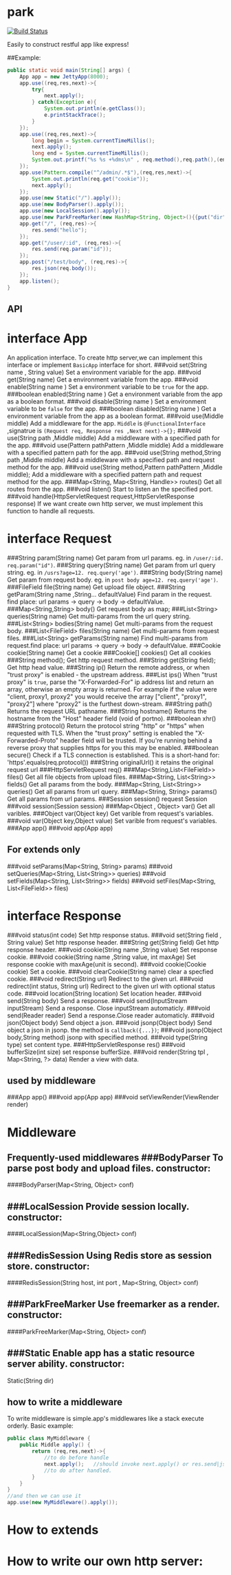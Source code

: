 park
====
[![Build Status](https://travis-ci.org/RocksonZeta/park.svg?branch=master)](https://travis-ci.org/RocksonZeta/park)

Easily to construct restful app like express!


##Example:
```java
public static void main(String[] args) {
	App app = new JettyApp(8000);
	app.use((req,res,next)->{
		try{
			next.apply();
		} catch(Exception e){
			System.out.println(e.getClass());
			e.printStackTrace();
		}
	});
	app.use((req,res,next)->{
		long begin = System.currentTimeMillis(); 
		next.apply();
		long end = System.currentTimeMillis();
		System.out.printf("%s %s +%dms\n" , req.method(),req.path(),(end- begin));
	});
	app.use(Pattern.compile("^/admin/.*$"),(req,res,next)->{
		System.out.println(req.get("cookie"));
		next.apply();
	});
	app.use(new Static("/").apply());
	app.use(new BodyParser().apply());
	app.use(new LocalSession().apply());
	app.use(new ParkFreeMarker(new HashMap<String, Object>(){{put("dir","/");}}).apply());
	app.get("/", (req,res)->{
		res.send("hello");
	});
	app.get("/user/:id", (req,res)->{
		res.send(req.param("id"));
	});
	app.post("/test/body", (req,res)->{
		res.json(req.body());
	});
	app.listen();
}
```

## API

interface App
====
An application interface. To create http server,we can implement this interface or implement `BasicApp` interface for short.
###void set(String name , String value)
Set a environment variable for the app.
###void get(String name)
Get a environment variable from the app.
###void enable(String name )
Set a environment variable to be `true` for the app.
###boolean enabled(String name )
Get a environment variable from the app as a boolean format.
###void disable(String name )
Set a environment variable to be `false` for the app.
###boolean disabled(String name )
Get a environment variable from the app as a boolean format.
###void use(Middle middle)
Add a middleware for the app. `Middle` is `@FunctionalInterface` ,signatrue is `(Request req, Response res ,Next next)->{};` 
###void use(String path ,Middle middle)
Add a middleware with a specified path for the app. 
###void use(Pattern pathPattern ,Middle middle)
Add a middleware with a specified pattern path for the app.
###void use(String method,String path ,Middle middle)
Add a middleware with a specified path and request method for the app. 
###void use(String method,Pattern pathPattern ,Middle middle);
Add a middleware with a specified pattern path and request method for the app. 
###Map\<String, Map\<String, Handle\>\> routes()
Get all routes from the app.
###void listen()
Start to listen an the specified port.
###void handle(HttpServletRequest request,HttpServletResponse response)
If we want create own http server, we must implement this function to handle all requests. 

interface Request
================
###String param(String name)
Get param from url params. eg. in `/user/:id. req.param("id")`.
###String query(String name)
Get param from url query string. eg. in `/usrs?age=12. req.query('age')`.
###String body(String name)
Get param from request body. eg. in `post body age=12. req.query('age')`.
###FileField file(String name)
Get upload file object.
###String getParam(String name ,String... defaultValue)
Find param in the request. find place: url params -> query -> body -> defaultValue.
###Map\<String,String\> body()
Get request body as map;
###List\<String\> queries(String name)
Get multi-params from the url query string.
###List\<String\> bodies(String name)
Get multi-params from the request body.
###List\<FileField\> files(String name)
Get multi-params from request files.
###List\<String\> getParams(String name)
Find multi-params from request.find place: url params -> query -> body -> defaultValue.
###Cookie cookie(String name)
Get a cookie
###Cookie[] cookies()
Get all cookies
###String method();
Get http request method.
###String get(String field);
Get http head value.
###String ip()
Return the remote address, or when "trust proxy" is enabled - the upstream address.
###List<String> ips()
When "trust proxy" is `true`, parse the "X-Forwarded-For" ip address list and return an array, otherwise an empty array is returned. For example if the value were "client, proxy1, proxy2" you would receive the array ["client", "proxy1", "proxy2"] where "proxy2" is the furthest down-stream.
###String path()
Returns the request URL pathname.
###String hostname()
Returns the hostname from the "Host" header field (void of portno).
###boolean xhr()
###String protocol()
Return the protocol string "http" or "https" when requested with TLS. When the "trust proxy" setting is enabled the "X-Forwarded-Proto" header field will be trusted. If you're running behind a reverse proxy that supplies https for you this may be enabled.
###boolean secure()
Check if a TLS connection is established. This is a short-hand for: 'https'.equals(req.protocol())
###String originalUrl()
it retains the original request url
###HttpServletRequest req()
###Map\<String,List\<FileField\>\> files()
Get all file objects from upload files.
###Map\<String, List\<String>> fields()
Get all params from the body.
###Map\<String, List\<String\>\> queries()
Get all params from url query.
###Map\<String, String\> params()
Get all params from url params.
###Session session()
request Session
###void session(Session session)
###Map\<Object , Object\> var()
Get all varibles.
###Object var(Object key)
Get varible from request's variables.
###void var(Object key,Object value)
Set varible from request's variables.
###App app()
###void app(App app)

For extends only
----------------
###void setParams(Map\<String, String\> params)
###void setQueries(Map\<String, List\<String\>\> queries)
###void setFields(Map\<String, List\<String\>\> fields)
###void setFiles(Map\<String, List\<FileField\>\> files)


interface Response
==================
###void status(int code)
Set http response status.
###void set(String field , String value)
Set http response header.
###String get(String field)
Get http response header.
###void cookie(String name ,String value)
Set response cookie.
###void cookie(String name ,String value, int maxAge)
Set response cookie with maxAge(unit is second).
###void cookie(Cookie cookie)
Set a cookie.
###void clearCookie(String name)
clear a specfied cookie.
###void redirect(String url)
Redirect to the given url.
###void redirect(int status, String url)
Redirect to the given url with optional status code.
###void location(String location)
Set location header.
###void send(String body)
Send a response.
###void send(InputStream inputStream)
Send a response. Close inputStream automaticly.
###void send(Reader reader)
Send a response.Close reader automaticly.
###void json(Object body)
Send object a json.
###void jsonp(Object body)
Send object a json in jsonp. the method is `callback({...})`;
###void jsonp(Object body,String method)
jsonp with specified method.
###void type(String type)
set content type.
###HttpServletResponse res()
###void bufferSize(int size)
set response bufferSize.
###void render(String tpl , Map\<String, ?\> data)
Render a view with data.

used by middleware
-----------------
###App app()
###void app(App app)
###void setViewRender(ViewRender render)


Middleware
=========
Frequently-used middlewares
###BodyParser
To parse post body and upload files.
constructor:
-----------
####BodyParser(Map\<String, Object\> conf)

###LocalSession
Provide session locally.
constructor: 
-----------
####LocalSession(Map\<String,Object\> conf)

###RedisSession
Using Redis store as session store.
constructor:
-----------
####RedisSession(String host, int port , Map\<String, Object\> conf)

###ParkFreeMarker
Use freemarker as a render.
constructor:
-----------
####ParkFreeMarker(Map\<String, Object\> conf)

###Static
Enable app has a static resource server ability.
constructor:
-----------
Static(String dir)


how to write a middleware
-----------------------
To write middleware is simple.app's middlewares like a stack execute orderly. Basic example:
```java
public class MyMiddleware {
	public Middle apply() {
		return (req,res,next)->{
			//to do before handle
			next.apply();	//should invoke next.apply() or res.send|json...
			//to do after handled.
		}
	}
}
//and then we can use it
app.use(new MyMiddleware().apply());

```


How to extends
============


How to write our own http server:
=================================
